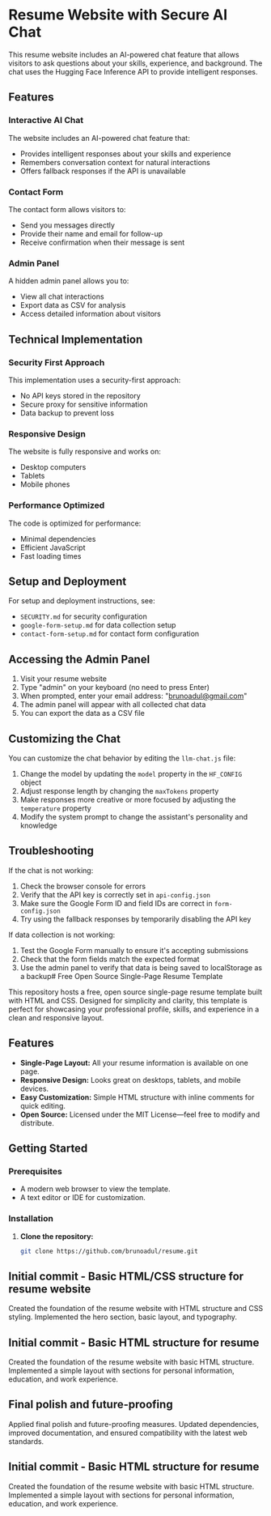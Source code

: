 # Resume Website with Secure AI Chat

This resume website includes an AI-powered chat feature that allows visitors to ask questions about your skills, experience, and background. The chat uses the Hugging Face Inference API to provide intelligent responses.

## Features

### Interactive AI Chat

The website includes an AI-powered chat feature that:
- Provides intelligent responses about your skills and experience
- Remembers conversation context for natural interactions
- Offers fallback responses if the API is unavailable

### Contact Form

The contact form allows visitors to:
- Send you messages directly
- Provide their name and email for follow-up
- Receive confirmation when their message is sent

### Admin Panel

A hidden admin panel allows you to:
- View all chat interactions
- Export data as CSV for analysis
- Access detailed information about visitors

## Technical Implementation

### Security First Approach

This implementation uses a security-first approach:
- No API keys stored in the repository
- Secure proxy for sensitive information
- Data backup to prevent loss

### Responsive Design

The website is fully responsive and works on:
- Desktop computers
- Tablets
- Mobile phones

### Performance Optimized

The code is optimized for performance:
- Minimal dependencies
- Efficient JavaScript
- Fast loading times

## Setup and Deployment

For setup and deployment instructions, see:
- `SECURITY.md` for security configuration
- `google-form-setup.md` for data collection setup
- `contact-form-setup.md` for contact form configuration

## Accessing the Admin Panel

1. Visit your resume website
2. Type "admin" on your keyboard (no need to press Enter)
3. When prompted, enter your email address: "brunoadul@gmail.com"
4. The admin panel will appear with all collected chat data
5. You can export the data as a CSV file

## Customizing the Chat

You can customize the chat behavior by editing the `llm-chat.js` file:

1. Change the model by updating the `model` property in the `HF_CONFIG` object
2. Adjust response length by changing the `maxTokens` property
3. Make responses more creative or more focused by adjusting the `temperature` property
4. Modify the system prompt to change the assistant's personality and knowledge

## Troubleshooting

If the chat is not working:

1. Check the browser console for errors
2. Verify that the API key is correctly set in `api-config.json`
3. Make sure the Google Form ID and field IDs are correct in `form-config.json`
4. Try using the fallback responses by temporarily disabling the API key

If data collection is not working:

1. Test the Google Form manually to ensure it's accepting submissions
2. Check that the form fields match the expected format
3. Use the admin panel to verify that data is being saved to localStorage as a backup# Free Open Source Single-Page Resume Template

This repository hosts a free, open source single-page resume template built with HTML and CSS. Designed for simplicity and clarity, this template is perfect for showcasing your professional profile, skills, and experience in a clean and responsive layout.

## Features

- **Single-Page Layout:** All your resume information is available on one page.
- **Responsive Design:** Looks great on desktops, tablets, and mobile devices.
- **Easy Customization:** Simple HTML structure with inline comments for quick editing.
- **Open Source:** Licensed under the MIT License—feel free to modify and distribute.

## Getting Started

### Prerequisites
- A modern web browser to view the template.
- A text editor or IDE for customization.

### Installation
1. **Clone the repository:**
   ```bash
   git clone https://github.com/brunoadul/resume.git


## Initial commit - Basic HTML/CSS structure for resume website

Created the foundation of the resume website with HTML structure and CSS styling. Implemented the hero section, basic layout, and typography.

## Initial commit - Basic HTML structure for resume

Created the foundation of the resume website with basic HTML structure. Implemented a simple layout with sections for personal information, education, and work experience.

## Final polish and future-proofing

Applied final polish and future-proofing measures. Updated dependencies, improved documentation, and ensured compatibility with the latest web standards.

## Initial commit - Basic HTML structure for resume

Created the foundation of the resume website with basic HTML structure. Implemented a simple layout with sections for personal information, education, and work experience.